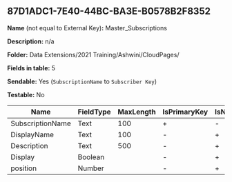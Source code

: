 ## 87D1ADC1-7E40-44BC-BA3E-B0578B2F8352

**Name** (not equal to External Key)**:** Master_Subscriptions

**Description:** n/a

**Folder:** Data Extensions/2021 Training/Ashwini/CloudPages/

**Fields in table:** 5

**Sendable:** Yes (`SubscriptionName` to `Subscriber Key`)

**Testable:** No

| Name | FieldType | MaxLength | IsPrimaryKey | IsNullable | DefaultValue |
| --- | --- | --- | --- | --- | --- |
| SubscriptionName | Text | 100 | + | - |  |
| DisplayName | Text | 100 | - | + |  |
| Description | Text | 500 | - | + |  |
| Display | Boolean |  | - | + | True |
| position | Number |  | - | + |  |
